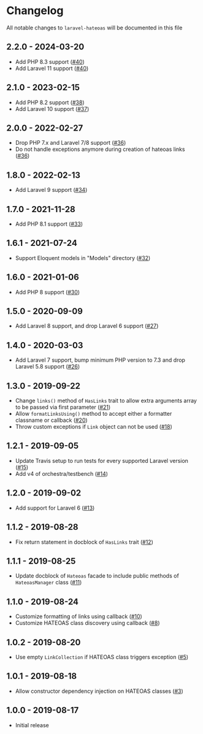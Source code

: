 # Changelog

All notable changes to `laravel-hateoas` will be documented in this file

## 2.2.0 - 2024-03-20

- Add PHP 8.3 support ([#40](https://github.com/gdebrauwer/laravel-hateoas/pull/40))
- Add Laravel 11 support ([#40](https://github.com/gdebrauwer/laravel-hateoas/pull/40))

## 2.1.0 - 2023-02-15

- Add PHP 8.2 support ([#38](https://github.com/gdebrauwer/laravel-hateoas/pull/38))
- Add Laravel 10 support ([#37](https://github.com/gdebrauwer/laravel-hateoas/pull/37))

## 2.0.0 - 2022-02-27

- Drop PHP 7.x and Laravel 7/8 support ([#36](https://github.com/gdebrauwer/laravel-hateoas/pull/36))
- Do not handle exceptions anymore during creation of hateoas links ([#36](https://github.com/gdebrauwer/laravel-hateoas/pull/36))

## 1.8.0 - 2022-02-13

- Add Laravel 9 support ([#34](https://github.com/gdebrauwer/laravel-hateoas/pull/34))

## 1.7.0 - 2021-11-28

- Add PHP 8.1 support ([#33](https://github.com/gdebrauwer/laravel-hateoas/pull/33))

## 1.6.1 - 2021-07-24

- Support Eloquent models in "Models" directory ([#32](https://github.com/gdebrauwer/laravel-hateoas/pull/32))

## 1.6.0 - 2021-01-06

- Add PHP 8 support ([#30](https://github.com/gdebrauwer/laravel-hateoas/pull/30))

## 1.5.0 - 2020-09-09

- Add Laravel 8 support, and drop Laravel 6 support ([#27](https://github.com/gdebrauwer/laravel-hateoas/pull/27))

## 1.4.0 - 2020-03-03

- Add Laravel 7 support, bump minimum PHP version to 7.3 and drop Laravel 5.8 support ([#26](https://github.com/gdebrauwer/laravel-hateoas/pull/26))

## 1.3.0 - 2019-09-22

- Change `links()` method of `HasLinks` trait to allow extra arguments array to be passed via first parameter ([#21](https://github.com/gdebrauwer/laravel-hateoas/pull/21))
- Allow `formatLinksUsing()` method to accept either a formatter classname or callback ([#20](https://github.com/gdebrauwer/laravel-hateoas/pull/20))
- Throw custom exceptions if `Link` object can not be used ([#18](https://github.com/gdebrauwer/laravel-hateoas/pull/18))

## 1.2.1 - 2019-09-05

- Update Travis setup to run tests for every supported Laravel version ([#15](https://github.com/gdebrauwer/laravel-hateoas/pull/15))
- Add v4 of orchestra/testbench ([#14](https://github.com/gdebrauwer/laravel-hateoas/pull/14))

## 1.2.0 - 2019-09-02

- Add support for Laravel 6 ([#13](https://github.com/gdebrauwer/laravel-hateoas/pull/13))

## 1.1.2 - 2019-08-28

- Fix return statement in docblock of `HasLinks` trait ([#12](https://github.com/gdebrauwer/laravel-hateoas/pull/12))

## 1.1.1 - 2019-08-25

- Update docblock of `Hateoas` facade to include public methods of `HateoasManager` class ([#11](https://github.com/gdebrauwer/laravel-hateoas/pull/11))

## 1.1.0 - 2019-08-24

- Customize formatting of links using callback ([#10](https://github.com/gdebrauwer/laravel-hateoas/pull/10))
- Customize HATEOAS class discovery using callback ([#8](https://github.com/gdebrauwer/laravel-hateoas/pull/8))

## 1.0.2 - 2019-08-20

- Use empty `LinkCollection` if HATEOAS class triggers exception ([#5](https://github.com/gdebrauwer/laravel-hateoas/pull/5))

## 1.0.1 - 2019-08-18

- Allow constructor dependency injection on HATEOAS classes ([#3](https://github.com/gdebrauwer/laravel-hateoas/pull/3))

## 1.0.0 - 2019-08-17

- Initial release
